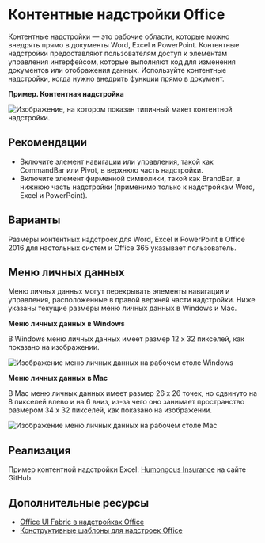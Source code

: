 # <a name="content-office-add-ins"></a>Контентные надстройки Office

Контентные надстройки — это рабочие области, которые можно внедрять прямо в документы Word, Excel и PowerPoint. Контентные надстройки предоставляют пользователям доступ к элементам управления интерфейсом, которые выполняют код для изменения документов или отображения данных. Используйте контентные надстройки, когда нужно внедрить функции прямо в документ.  

**Пример. Контентная надстройка**

![Изображение, на котором показан типичный макет контентной надстройки.](../../images/overview_withApp_content.png)

## <a name="best-practices"></a>Рекомендации

- Включите элемент навигации или управления, такой как CommandBar или Pivot, в верхнюю часть надстройки.
- Включите элемент фирменной символики, такой как BrandBar, в нижнюю часть надстройки (применимо только к надстройкам Word, Excel и PowerPoint).

## <a name="variants"></a>Варианты

Размеры контентных надстроек для Word, Excel и PowerPoint в Office 2016 для настольных систем и Office 365 указывает пользователь.

## <a name="personality-menu"></a>Меню личных данных

Меню личных данных могут перекрывать элементы навигации и управления, расположенные в правой верхней части надстройки. Ниже указаны текущие размеры меню личных данных в Windows и Mac.

**Меню личных данных в Windows** 

В Windows меню личных данных имеет размер 12 x 32 пикселей, как показано на изображении.

![Изображение меню личных данных на рабочем столе Windows](../../images/personalityMenu_Win.png)

**Меню личных данных в Mac**

В Mac меню личных данных имеет размер 26 x 26 точек, но сдвинуто на 8 пикселей влево и на 6 вниз, из-за чего оно занимает пространство размером 34 x 32 пикселей, как показано на изображении.

![Изображение меню личных данных на рабочем столе Mac](../../images/personalityMenu_Mac.png)

## <a name="implementation"></a>Реализация

Пример контентной надстройки Excel: [Humongous Insurance](https://github.com/OfficeDev/Excel-Content-Add-in-Humongous-Insurance) на сайте GitHub.

## <a name="additional-resources"></a>Дополнительные ресурсы

- [Office UI Fabric в надстройках Office](office-ui-fabric.md) 
- [Конструктивные шаблоны для надстроек Office](ux-design-patterns.md)